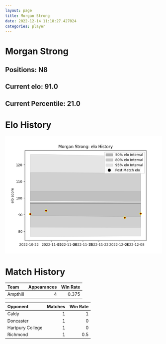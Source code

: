 ```yaml
---  
layout: page  
title: Morgan Strong  
date: 2022-12-14 11:18:27.427024  
categories: player  
---
```

# Morgan Strong

## Positions: N8

## Current elo: 91.0

## Current Percentile: 21.0

# Elo History


![elo history](history_MorganStrong.png)
# Match History


| Team     |   Appearances |   Win Rate |
|:---------|--------------:|-----------:|
| Ampthill |             4 |      0.375 |

| Opponent         |   Matches |   Win Rate |
|:-----------------|----------:|-----------:|
| Caldy            |         1 |        1   |
| Doncaster        |         1 |        0   |
| Hartpury College |         1 |        0   |
| Richmond         |         1 |        0.5 |